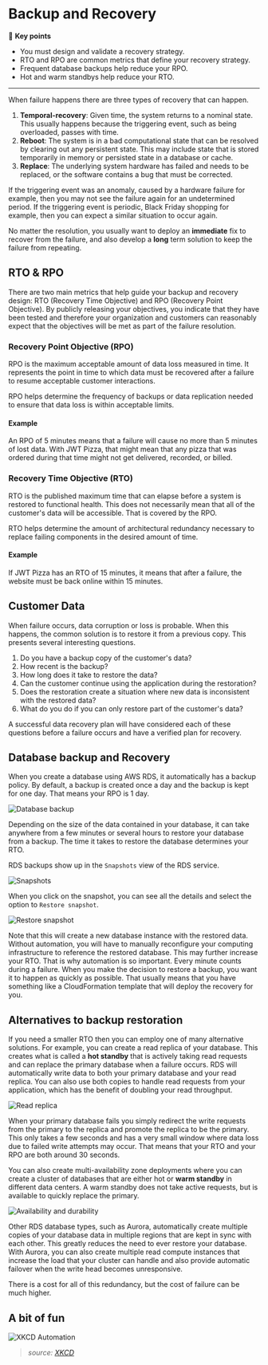 # Backup and Recovery

🔑 **Key points**

- You must design and validate a recovery strategy.
- RTO and RPO are common metrics that define your recovery strategy.
- Frequent database backups help reduce your RPO.
- Hot and warm standbys help reduce your RTO.

---

When failure happens there are three types of recovery that can happen.

1. **Temporal-recovery**: Given time, the system returns to a nominal state. This usually happens because the triggering event, such as being overloaded, passes with time.
1. **Reboot**: The system is in a bad computational state that can be resolved by clearing out any persistent state. This may include state that is stored temporarily in memory or persisted state in a database or cache.
1. **Replace**: The underlying system hardware has failed and needs to be replaced, or the software contains a bug that must be corrected.

If the triggering event was an anomaly, caused by a hardware failure for example, then you may not see the failure again for an undetermined period. If the triggering event is periodic, Black Friday shopping for example, then you can expect a similar situation to occur again.

No matter the resolution, you usually want to deploy an **immediate** fix to recover from the failure, and also develop a **long** term solution to keep the failure from repeating.

## RTO & RPO

There are two main metrics that help guide your backup and recovery design: RTO (Recovery Time Objective) and RPO (Recovery Point Objective). By publicly releasing your objectives, you indicate that they have been tested and therefore your organization and customers can reasonably expect that the objectives will be met as part of the failure resolution.

### Recovery Point Objective (RPO)

RPO is the maximum acceptable amount of data loss measured in time. It represents the point in time to which data must be recovered after a failure to resume acceptable customer interactions.

RPO helps determine the frequency of backups or data replication needed to ensure that data loss is within acceptable limits.

#### Example

An RPO of 5 minutes means that a failure will cause no more than 5 minutes of lost data. With JWT Pizza, that might mean that any pizza that was ordered during that time might not get delivered, recorded, or billed.

### Recovery Time Objective (RTO)

RTO is the published maximum time that can elapse before a system is restored to functional health. This does not necessarily mean that all of the customer's data will be accessible. That is covered by the RPO.

RTO helps determine the amount of architectural redundancy necessary to replace failing components in the desired amount of time.

#### Example

If JWT Pizza has an RTO of 15 minutes, it means that after a failure, the website must be back online within 15 minutes.

## Customer Data

When failure occurs, data corruption or loss is probable. When this happens, the common solution is to restore it from a previous copy. This presents several interesting questions.

1. Do you have a backup copy of the customer's data?
1. How recent is the backup?
1. How long does it take to restore the data?
1. Can the customer continue using the application during the restoration?
1. Does the restoration create a situation where new data is inconsistent with the restored data?
1. What do you do if you can only restore part of the customer's data?

A successful data recovery plan will have considered each of these questions before a failure occurs and have a verified plan for recovery.

## Database backup and Recovery

When you create a database using AWS RDS, it automatically has a backup policy. By default, a backup is created once a day and the backup is kept for one day. That means your RPO is 1 day.

![Database backup](databaseBackup.png)

Depending on the size of the data contained in your database, it can take anywhere from a few minutes or several hours to restore your database from a backup. The time it takes to restore the database determines your RTO.

RDS backups show up in the `Snapshots` view of the RDS service.

![Snapshots](snapshots.png)

When you click on the snapshot, you can see all the details and select the option to `Restore snapshot`.

![Restore snapshot](restoreSnapshot.png)

Note that this will create a new database instance with the restored data. Without automation, you will have to manually reconfigure your computing infrastructure to reference the restored database. This may further increase your RTO. That is why automation is so important. Every minute counts during a failure. When you make the decision to restore a backup, you want it to happen as quickly as possible. That usually means that you have something like a CloudFormation template that will deploy the recovery for you.

## Alternatives to backup restoration

If you need a smaller RTO then you can employ one of many alternative solutions. For example, you can create a read replica of your database. This creates what is called a **hot standby** that is actively taking read requests and can replace the primary database when a failure occurs. RDS will automatically write data to both your primary database and your read replica. You can also use both copies to handle read requests from your application, which has the benefit of doubling your read throughput.

![Read replica](readReplica.png)

When your primary database fails you simply redirect the write requests from the primary to the replica and promote the replica to be the primary. This only takes a few seconds and has a very small window where data loss due to failed write attempts may occur. That means that your RTO and your RPO are both around 30 seconds.

You can also create multi-availability zone deployments where you can create a cluster of databases that are either hot or **warm standby** in different data centers. A warm standby does not take active requests, but is available to quickly replace the primary.

![Availability and durability](availabilityAndDurability.png)

Other RDS database types, such as Aurora, automatically create multiple copies of your database data in multiple regions that are kept in sync with each other. This greatly reduces the need to ever restore your database. With Aurora, you can also create multiple read compute instances that increase the load that your cluster can handle and also provide automatic failover when the write head becomes unresponsive.

There is a cost for all of this redundancy, but the cost of failure can be much higher.

## A bit of fun

![XKCD Automation](xkcdFixingProblems.png)

> _source: [XKCD](https://xkcd.com/1739/)_
